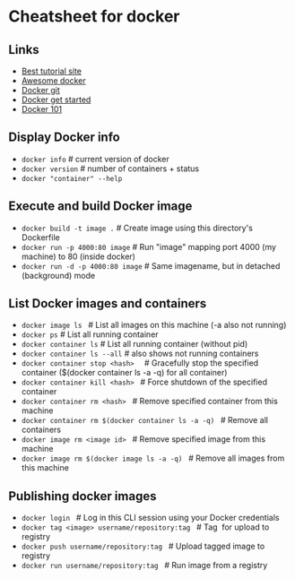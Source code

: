 # Cheatsheet for docker 

## Links
- [Best tutorial site](http://container.training/)
- [Awesome docker](https://awesome-docker.netlify.com/)
- [Docker git](https://github.com/docker/labs)
- [Docker get started](https://docs.docker.com/get-started/)
- [Docker 101](https://github.com/docker/labs/tree/master/beginner)

## Display Docker info 
- ```docker info```                     # current version of docker
- ```docker version```                  # number of containers + status
- ```docker "container" --help```

## Execute and build Docker image
- ```docker build -t image .```         # Create image using this directory's Dockerfile
- ```docker run -p 4000:80 image```     # Run "image" mapping port 4000 (my machine) to 80 (inside docker)
- ```docker run -d -p 4000:80 image```  # Same imagename, but in detached (background) mode

## List Docker images and containers
- ```docker image ls ```                # List all images on this machine (-a also not running)
- ```docker ps```                      # List all running container
- ```docker container ls```             # List all running container (without pid)
- ```docker container ls --all```       # also shows not running containers
- ```docker container stop <hash>  ```  # Gracefully stop the specified container ($(docker container ls -a -q)  for all container)
- ```docker container kill <hash> ```   # Force shutdown of the specified container
- ```docker container rm <hash> ```     # Remove specified container from this machine
- ```docker container rm $(docker container ls -a -q) ```   # Remove all containers
- ```docker image rm <image id> ```    # Remove specified image from this machine
- ```docker image rm $(docker image ls -a -q) ``` # Remove all images from this machine

## Publishing docker images
- ```docker login ``` # Log in this CLI session using your Docker credentials
- ```docker tag <image> username/repository:tag ``` # Tag <image> for upload to registry
- ```docker push username/repository:tag ``` # Upload tagged image to registry
- ```docker run username/repository:tag ``` # Run image from a registry